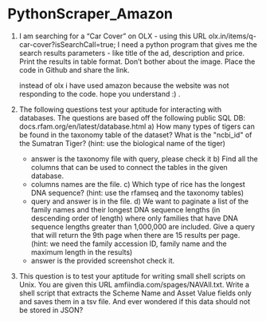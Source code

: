 # PythonScraper_Amazon

1. I am searching for a “Car Cover” on OLX - using this URL olx.in/items/q-car-cover?isSearchCall=true; I need a python program that gives me the search results parameters - like title of the ad, description and price. Print the results in table format. Don’t bother about the image. Place the code in Github and share the link.

   instead of olx i have used amazon because the website was not responding to the code. hope you understand :) .

2. The following questions test your aptitude for interacting with databases. The questions are based off the following public SQL DB: docs.rfam.org/en/latest/database.html
a) How many types of tigers can be found in the taxonomy table of the dataset? What is the "ncbi_id" of the Sumatran Tiger? (hint: use the biological name of the tiger)
   - answer is the taxonomy file with query, please check it 
b) Find all the columns that can be used to connect the tables in the given database.
   - columns names are the file.
c) Which type of rice has the longest DNA sequence? (hint: use the rfamseq and the taxonomy tables)
   - query and answer is in the file.
d) We want to paginate a list of the family names and their longest DNA sequence lengths (in descending order of length) where only families that have DNA sequence lengths greater than 1,000,000 are included. Give a query that will return the 9th page when there are 15 results per page. (hint: we need the family accession ID, family name and the maximum length in the results)
   - answer is the provided screenshot check it.

3. This question is to test your aptitude for writing small shell scripts on Unix. You are given this URL amfiindia.com/spages/NAVAll.txt. Write a shell script that extracts the Scheme Name and Asset Value fields only and saves them in a tsv file. And ever wondered if this data should not be stored in JSON?
   
   
